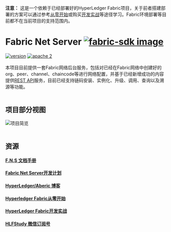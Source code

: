 **注意：** 这是一个依赖于已经部署好的HyperLedger Fabric项目，关于前者搭建部署的方案可以通过参考[从零开始](https://www.cnblogs.com/aberic/category/1148898.html)或购买[开发实战](https://item.jd.com/12381034.html?dist=jd)等途径学习。Fabric环境部署等目前都不在当前项目的支持范围内。
<br>
# Fabric Net Server [![fabric-sdk image](https://img.shields.io/badge/made%20by-aberic-orange.svg)](http://www.cnblogs.com/aberic/)
[![version](https://img.shields.io/badge/version-1.0RC6-green.svg)](https://github.com/aberic/fabric-net-server/tree/1.0-RC6)
[![apache 2](https://img.shields.io/hexpm/l/plug.svg)](https://github.com/aberic/fabric-net-server/blob/master/LICENSE)
<br><br>
本项目目前提供一套Fabric网络后台服务，包括对已经在Fabric网络中创建好的org、peer、channel、chaincode等进行网络配置，并基于已经新增成功的内容提供[REST API](https://github.com/aberic/fabric-net-server/blob/master/API_DEMO.md)服务，目前已经支持链码安装、实例化、升级、调用、查询以及溯源等功能。
<br><br>
## 项目部分视图

![项目简览](https://raw.githubusercontent.com/aberic/fabric-net-server/master/img/home.jpg "Fabric Net Server")
<br><br>

## 资源
#### [F.N.S 文档手册](https://github.com/aberic/fabric-net-server/wiki)
#### [Fabric Net Server开发计划](https://github.com/aberic/fabric-net-server/wiki/Fabric-Net-Server%E5%BC%80%E5%8F%91%E8%AE%A1%E5%88%92)
#### [HyperLedger/Aberic 博客](http://www.cnblogs.com/aberic/)
#### [Hyperledger Fabric从零开始](https://www.cnblogs.com/aberic/category/1148898.html)
#### [HyperLedger Fabric开发实战](https://item.jd.com/12381034.html?dist=jd)
#### [HLFStudy 微信订阅号](https://camo.githubusercontent.com/bbde569d4617068fe0188d51b1ef8e47561d62ea/68747470733a2f2f696d61676573323031372e636e626c6f67732e636f6d2f626c6f672f313234303533302f3230313830322f313234303533302d32303138303230313130333733333831322d313733303930373534382e6a7067)
<br>